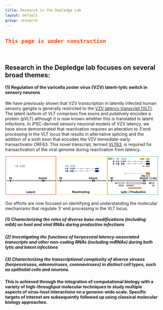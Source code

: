 ```yaml
---
title: Research in the Depledge Lab
layout: default
group: research
---
```


<div class="row">

<h2><code style="color : orangered"><b>This page is under construction</b></code></h2>


<br />

## Research in the Depledge lab focuses on several broad themes:

#### (1) Regulation of the varicella zoster virus (VZV) latent-lytic switch in sensory neurons

We have previously shown that VZV transcription in latently infected human sensory ganglia is generally restricted to the [VZV latency transcript (VLT)](https://www.nature.com/articles/s41467-018-03569-2). The latent isoform of VLT comprises five exons and putatively encodes a protein (pVLT) although it is now known whether this is translated in latent infections. In iPSC-derived sensory neuronal models of VZV latency, we have since demonstrated that reactivation requires an alteration to 3'end processing in the VLT locus that results in alternative splicing and the addition of a sixth exon that encodes the VZV immediate-early transactivator ORF63. This novel transcript, termed [VLT63](https://www.nature.com/articles/s41467-020-20031-4), is required for transactivation of the viral genome during reactivation from latency. 

<img class="img-fluid" src="/static/img/latreacmodel.jpg" alt="schematic overview of VZV reactivation">

<br />

Our efforts are now focused on identifying and understanding the molecular mechanisms that regulate 3' end processing in the VLT locus.




##### (1) Characterizing the roles of diverse base modifications (including m6A) on host and viral RNAs during productive infections

##### (2) Investigating the functions of herpesviral latency-associated transcripts and other non-coding RNAs (including miRNAs) during both lytic and latent infections

##### (3) Characterizing the transcriptional complexity of diverse viruses (herpesviruses, adenoviruses, coronaviruses) in distinct cell types, such as epithelial cells and neurons.

**This is achieved through the integration of computational biology with a variety of high-throughput molecular techniques to study multiple aspects of virus-host interactions on a genome-wide scale. Specific targets of interest are subsequently followed up using classical molecular biology approaches.**

<br>
<br>

</div>
